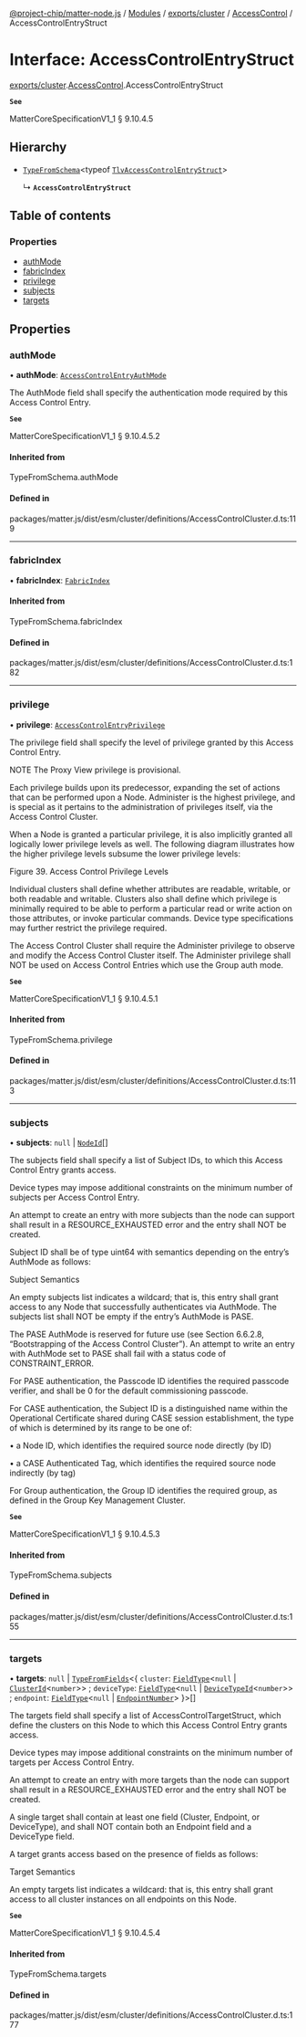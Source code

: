 [@project-chip/matter-node.js](../README.md) / [Modules](../modules.md) / [exports/cluster](../modules/exports_cluster.md) / [AccessControl](../modules/exports_cluster.AccessControl.md) / AccessControlEntryStruct

# Interface: AccessControlEntryStruct

[exports/cluster](../modules/exports_cluster.md).[AccessControl](../modules/exports_cluster.AccessControl.md).AccessControlEntryStruct

**`See`**

MatterCoreSpecificationV1_1 § 9.10.4.5

## Hierarchy

- [`TypeFromSchema`](../modules/exports_tlv.md#typefromschema)\<typeof [`TlvAccessControlEntryStruct`](../modules/exports_cluster.AccessControl.md#tlvaccesscontrolentrystruct)\>

  ↳ **`AccessControlEntryStruct`**

## Table of contents

### Properties

- [authMode](exports_cluster.AccessControl.AccessControlEntryStruct.md#authmode)
- [fabricIndex](exports_cluster.AccessControl.AccessControlEntryStruct.md#fabricindex)
- [privilege](exports_cluster.AccessControl.AccessControlEntryStruct.md#privilege)
- [subjects](exports_cluster.AccessControl.AccessControlEntryStruct.md#subjects)
- [targets](exports_cluster.AccessControl.AccessControlEntryStruct.md#targets)

## Properties

### authMode

• **authMode**: [`AccessControlEntryAuthMode`](../enums/exports_cluster.AccessControl.AccessControlEntryAuthMode.md)

The AuthMode field shall specify the authentication mode required by this Access Control Entry.

**`See`**

MatterCoreSpecificationV1_1 § 9.10.4.5.2

#### Inherited from

TypeFromSchema.authMode

#### Defined in

packages/matter.js/dist/esm/cluster/definitions/AccessControlCluster.d.ts:119

___

### fabricIndex

• **fabricIndex**: [`FabricIndex`](../modules/exports_datatype.md#fabricindex)

#### Inherited from

TypeFromSchema.fabricIndex

#### Defined in

packages/matter.js/dist/esm/cluster/definitions/AccessControlCluster.d.ts:182

___

### privilege

• **privilege**: [`AccessControlEntryPrivilege`](../enums/exports_cluster.AccessControl.AccessControlEntryPrivilege.md)

The privilege field shall specify the level of privilege granted by this Access Control Entry.

NOTE The Proxy View privilege is provisional.

Each privilege builds upon its predecessor, expanding the set of actions that can be performed upon a Node.
Administer is the highest privilege, and is special as it pertains to the administration of privileges
itself, via the Access Control Cluster.

When a Node is granted a particular privilege, it is also implicitly granted all logically lower privilege
levels as well. The following diagram illustrates how the higher privilege levels subsume the lower
privilege levels:

Figure 39. Access Control Privilege Levels

Individual clusters shall define whether attributes are readable, writable, or both readable and writable.
Clusters also shall define which privilege is minimally required to be able to perform a particular read or
write action on those attributes, or invoke particular commands. Device type specifications may further
restrict the privilege required.

The Access Control Cluster shall require the Administer privilege to observe and modify the Access Control
Cluster itself. The Administer privilege shall NOT be used on Access Control Entries which use the Group
auth mode.

**`See`**

MatterCoreSpecificationV1_1 § 9.10.4.5.1

#### Inherited from

TypeFromSchema.privilege

#### Defined in

packages/matter.js/dist/esm/cluster/definitions/AccessControlCluster.d.ts:113

___

### subjects

• **subjects**: ``null`` \| [`NodeId`](../modules/exports_datatype.md#nodeid)[]

The subjects field shall specify a list of Subject IDs, to which this Access Control Entry grants access.

Device types may impose additional constraints on the minimum number of subjects per Access Control Entry.

An attempt to create an entry with more subjects than the node can support shall result in a
RESOURCE_EXHAUSTED error and the entry shall NOT be created.

Subject ID shall be of type uint64 with semantics depending on the entry’s AuthMode as follows:

Subject Semantics

An empty subjects list indicates a wildcard; that is, this entry shall grant access to any Node that
successfully authenticates via AuthMode. The subjects list shall NOT be empty if the entry’s AuthMode is
PASE.

The PASE AuthMode is reserved for future use (see Section 6.6.2.8, “Bootstrapping of the Access Control
Cluster”). An attempt to write an entry with AuthMode set to PASE shall fail with a status code of
CONSTRAINT_ERROR.

For PASE authentication, the Passcode ID identifies the required passcode verifier, and shall be 0 for the
default commissioning passcode.

For CASE authentication, the Subject ID is a distinguished name within the Operational Certificate shared
during CASE session establishment, the type of which is determined by its range to be one of:

  • a Node ID, which identifies the required source node directly (by ID)

  • a CASE Authenticated Tag, which identifies the required source node indirectly (by tag)

For Group authentication, the Group ID identifies the required group, as defined in the Group Key Management
Cluster.

**`See`**

MatterCoreSpecificationV1_1 § 9.10.4.5.3

#### Inherited from

TypeFromSchema.subjects

#### Defined in

packages/matter.js/dist/esm/cluster/definitions/AccessControlCluster.d.ts:155

___

### targets

• **targets**: ``null`` \| [`TypeFromFields`](../modules/exports_tlv.md#typefromfields)\<\{ `cluster`: [`FieldType`](exports_tlv.FieldType.md)\<``null`` \| [`ClusterId`](../modules/exports_datatype.md#clusterid)\<`number`\>\> ; `deviceType`: [`FieldType`](exports_tlv.FieldType.md)\<``null`` \| [`DeviceTypeId`](../modules/exports_datatype.md#devicetypeid)\<`number`\>\> ; `endpoint`: [`FieldType`](exports_tlv.FieldType.md)\<``null`` \| [`EndpointNumber`](../modules/exports_datatype.md#endpointnumber)\>  }\>[]

The targets field shall specify a list of AccessControlTargetStruct, which define the clusters on this Node
to which this Access Control Entry grants access.

Device types may impose additional constraints on the minimum number of targets per Access Control Entry.

An attempt to create an entry with more targets than the node can support shall result in a
RESOURCE_EXHAUSTED error and the entry shall NOT be created.

A single target shall contain at least one field (Cluster, Endpoint, or DeviceType), and shall NOT contain
both an Endpoint field and a DeviceType field.

A target grants access based on the presence of fields as follows:

Target Semantics

An empty targets list indicates a wildcard: that is, this entry shall grant access to all cluster instances
on all endpoints on this Node.

**`See`**

MatterCoreSpecificationV1_1 § 9.10.4.5.4

#### Inherited from

TypeFromSchema.targets

#### Defined in

packages/matter.js/dist/esm/cluster/definitions/AccessControlCluster.d.ts:177
